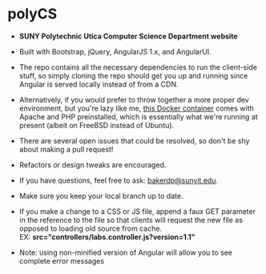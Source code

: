 # polyCS

- **SUNY Polytechnic Utica Computer Science Department website**

- Built with Bootstrap, jQuery, AngularJS 1.x, and AngularUI. 

- The repo contains all the necessary dependencies to run the client-side stuff, so simply cloning the repo should get you up and running since Angular is served locally instead of from a CDN.

- Alternatively, if you would prefer to throw together a more proper dev environment, but you're lazy like me, <a href="https://github.com/bylexus/docker-apache-php53/">this Docker container</a> comes with Apache and PHP preinstalled, which is essentially what we're running at present (albeit on FreeBSD instead of Ubuntu).

- There are several open issues that could be resolved, so don't be shy about making a
  pull request!
  
- Refactors or design tweaks are encouraged.
  
- If you have questions, feel free to ask: bakerdp@sunyit.edu.   

- Make sure you keep your local branch up to date.

- If you make a change to a CSS or JS file, append a faux GET parameter in the reference to the file so that clients will request the new file as opposed to loading old source from cache. <br />EX: **src="controllers/labs.controller.js?version=1.1"**

- Note: using non-minified version of Angular will allow you to see complete error messages
